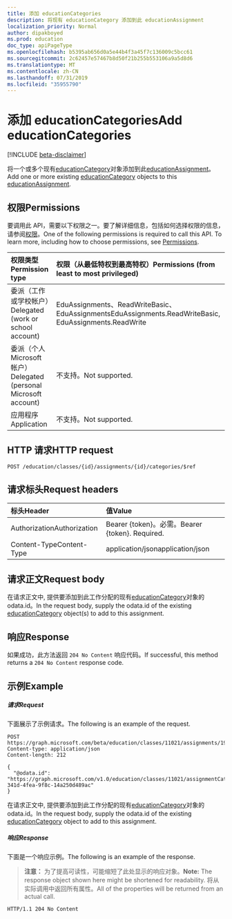 ```yaml
---
title: 添加 educationCategories
description: 将现有 educationCategory 添加到此 educationAssignment
localization_priority: Normal
author: dipakboyed
ms.prod: education
doc_type: apiPageType
ms.openlocfilehash: b5395ab656d0a5e44b4f3a45f7c136009c5bcc61
ms.sourcegitcommit: 2c62457e57467b8d50f21b255b553106a9a5d8d6
ms.translationtype: MT
ms.contentlocale: zh-CN
ms.lasthandoff: 07/31/2019
ms.locfileid: "35955790"
---
```

# <a name="add-educationcategories"></a><span data-ttu-id="e19b9-103">添加 educationCategories</span><span class="sxs-lookup"><span data-stu-id="e19b9-103">Add educationCategories</span></span>

[!INCLUDE [beta-disclaimer](../../includes/beta-disclaimer.md)]

<span data-ttu-id="e19b9-104">将一个或多个现有[educationCategory](../resources/educationcategory.md)对象添加到此[educationAssignment](../resources/educationassignment.md)。</span><span class="sxs-lookup"><span data-stu-id="e19b9-104">Add one or more existing [educationCategory](../resources/educationcategory.md) objects to this [educationAssignment](../resources/educationassignment.md).</span></span>

## <a name="permissions"></a><span data-ttu-id="e19b9-105">权限</span><span class="sxs-lookup"><span data-stu-id="e19b9-105">Permissions</span></span>
<span data-ttu-id="e19b9-p101">要调用此 API，需要以下权限之一。要了解详细信息，包括如何选择权限的信息，请参阅[权限](/graph/permissions-reference)。</span><span class="sxs-lookup"><span data-stu-id="e19b9-p101">One of the following permissions is required to call this API. To learn more, including how to choose permissions, see [Permissions](/graph/permissions-reference).</span></span>

|<span data-ttu-id="e19b9-108">权限类型</span><span class="sxs-lookup"><span data-stu-id="e19b9-108">Permission type</span></span>      | <span data-ttu-id="e19b9-109">权限（从最低特权到最高特权）</span><span class="sxs-lookup"><span data-stu-id="e19b9-109">Permissions (from least to most privileged)</span></span>              |
|:--------------------|:---------------------------------------------------------|
|<span data-ttu-id="e19b9-110">委派（工作或学校帐户）</span><span class="sxs-lookup"><span data-stu-id="e19b9-110">Delegated (work or school account)</span></span> |  <span data-ttu-id="e19b9-111">EduAssignments、ReadWriteBasic、EduAssignments</span><span class="sxs-lookup"><span data-stu-id="e19b9-111">EduAssignments.ReadWriteBasic, EduAssignments.ReadWrite</span></span>  |
|<span data-ttu-id="e19b9-112">委派（个人 Microsoft 帐户）</span><span class="sxs-lookup"><span data-stu-id="e19b9-112">Delegated (personal Microsoft account)</span></span> |  <span data-ttu-id="e19b9-113">不支持。</span><span class="sxs-lookup"><span data-stu-id="e19b9-113">Not supported.</span></span>  |
|<span data-ttu-id="e19b9-114">应用程序</span><span class="sxs-lookup"><span data-stu-id="e19b9-114">Application</span></span> | <span data-ttu-id="e19b9-115">不支持。</span><span class="sxs-lookup"><span data-stu-id="e19b9-115">Not supported.</span></span>  | 

## <a name="http-request"></a><span data-ttu-id="e19b9-116">HTTP 请求</span><span class="sxs-lookup"><span data-stu-id="e19b9-116">HTTP request</span></span>
<!-- { "blockType": "ignored" } -->
```http
POST /education/classes/{id}/assignments/{id}/categories/$ref
```
## <a name="request-headers"></a><span data-ttu-id="e19b9-117">请求标头</span><span class="sxs-lookup"><span data-stu-id="e19b9-117">Request headers</span></span>
| <span data-ttu-id="e19b9-118">标头</span><span class="sxs-lookup"><span data-stu-id="e19b9-118">Header</span></span>       | <span data-ttu-id="e19b9-119">值</span><span class="sxs-lookup"><span data-stu-id="e19b9-119">Value</span></span> |
|:---------------|:--------|
| <span data-ttu-id="e19b9-120">Authorization</span><span class="sxs-lookup"><span data-stu-id="e19b9-120">Authorization</span></span>  | <span data-ttu-id="e19b9-p102">Bearer {token}。必需。</span><span class="sxs-lookup"><span data-stu-id="e19b9-p102">Bearer {token}. Required.</span></span>  |
| <span data-ttu-id="e19b9-123">Content-Type</span><span class="sxs-lookup"><span data-stu-id="e19b9-123">Content-Type</span></span>  | <span data-ttu-id="e19b9-124">application/json</span><span class="sxs-lookup"><span data-stu-id="e19b9-124">application/json</span></span>  |

## <a name="request-body"></a><span data-ttu-id="e19b9-125">请求正文</span><span class="sxs-lookup"><span data-stu-id="e19b9-125">Request body</span></span>
<span data-ttu-id="e19b9-126">在请求正文中, 提供要添加到此工作分配的现有[educationCategory](../resources/educationcategory.md)对象的 odata.id。</span><span class="sxs-lookup"><span data-stu-id="e19b9-126">In the request body, supply the odata.id of the existing [educationCategory](../resources/educationcategory.md) object(s) to add to this assignment.</span></span>


## <a name="response"></a><span data-ttu-id="e19b9-127">响应</span><span class="sxs-lookup"><span data-stu-id="e19b9-127">Response</span></span>
<span data-ttu-id="e19b9-128">如果成功，此方法返回 `204 No Content` 响应代码。</span><span class="sxs-lookup"><span data-stu-id="e19b9-128">If successful, this method returns a `204 No Content` response code.</span></span>

## <a name="example"></a><span data-ttu-id="e19b9-129">示例</span><span class="sxs-lookup"><span data-stu-id="e19b9-129">Example</span></span>
##### <a name="request"></a><span data-ttu-id="e19b9-130">请求</span><span class="sxs-lookup"><span data-stu-id="e19b9-130">Request</span></span>
<span data-ttu-id="e19b9-131">下面展示了示例请求。</span><span class="sxs-lookup"><span data-stu-id="e19b9-131">The following is an example of the request.</span></span>
<!-- {
  "blockType": "ignored",
  "name": "add_educationcategory_to_educationassignment"
}-->
```http
POST https://graph.microsoft.com/beta/education/classes/11021/assignments/19002/categories/$ref
Content-type: application/json
Content-length: 212

{
  "@odata.id": "https://graph.microsoft.com/v1.0/education/classes/11021/assignmentCategories/ec98f158-341d-4fea-9f8c-14a250d489ac"
}

```
<span data-ttu-id="e19b9-132">在请求正文中, 提供要添加到此工作分配的现有[educationCategory](../resources/educationcategory.md)对象的 odata.id。</span><span class="sxs-lookup"><span data-stu-id="e19b9-132">In the request body, supply the odata.id of the existing [educationCategory](../resources/educationcategory.md) object to add to this assignment.</span></span>
##### <a name="response"></a><span data-ttu-id="e19b9-133">响应</span><span class="sxs-lookup"><span data-stu-id="e19b9-133">Response</span></span>
<span data-ttu-id="e19b9-134">下面是一个响应示例。</span><span class="sxs-lookup"><span data-stu-id="e19b9-134">The following is an example of the response.</span></span> 

><span data-ttu-id="e19b9-135">**注意：** 为了提高可读性，可能缩短了此处显示的响应对象。</span><span class="sxs-lookup"><span data-stu-id="e19b9-135">**Note:** The response object shown here might be shortened for readability.</span></span> <span data-ttu-id="e19b9-136">将从实际调用中返回所有属性。</span><span class="sxs-lookup"><span data-stu-id="e19b9-136">All of the properties will be returned from an actual call.</span></span>


<!-- {
  "blockType": "ignored",
  "truncated": true,
  "@odata.type": "microsoft.graph.educationAssignmentResource"
} -->
```http
HTTP/1.1 204 No Content
```
<!-- uuid: 8fcb5dbc-d5aa-4681-8e31-b001d5168d79
2015-10-25 14:57:30 UTC -->
<!--
{
  "type": "#page.annotation",
  "description": "Add educationCategory to educationAssignment",
  "keywords": "",
  "section": "documentation",
  "tocPath": "",
  "suppressions": []
}
-->

